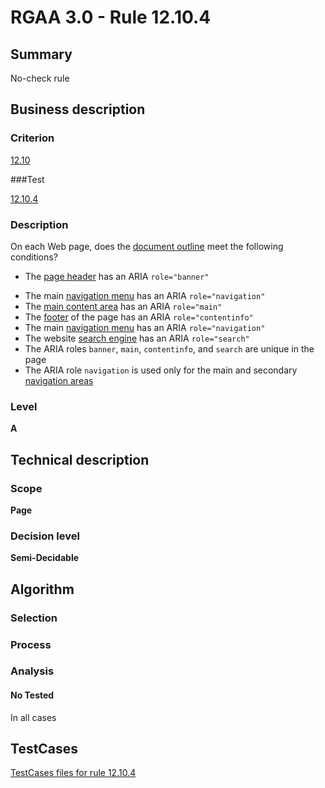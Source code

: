 # RGAA 3.0 -  Rule 12.10.4

## Summary

No-check rule

## Business description

### Criterion

[12.10](http://asqatasun.github.io/RGAA--3.0--EN/RGAA3.0_Criteria_English_version_v1.html#crit-12-10)

###Test

[12.10.4](http://asqatasun.github.io/RGAA--3.0--EN/RGAA3.0_Criteria_English_version_v1.html#test-12.10.4)

### Description
On each Web page, does the <a href="http://asqatasun.github.io/RGAA--3.0--EN/RGAA3.0_Glossary_English_version_v1.html#mDocumentOutline">document outline</a>
    meet the following conditions?
    <ul><li> The <a href="http://asqatasun.github.io/RGAA--3.0--EN/RGAA3.0_Glossary_English_version_v1.html#PageHeader">page header</a>
   has an ARIA <code>role="banner"</code></li>
  <li>The main <a href="http://asqatasun.github.io/RGAA--3.0--EN/RGAA3.0_Glossary_English_version_v1.html#mMenuNav">navigation menu</a>
   has an ARIA <code>role="navigation"</code></li>
  <li>The <a href="http://asqatasun.github.io/RGAA--3.0--EN/RGAA3.0_Glossary_English_version_v1.html#mMain">main content area</a>
   has an ARIA <code>role="main"</code></li>
  <li>The <a href="http://asqatasun.github.io/RGAA--3.0--EN/RGAA3.0_Glossary_English_version_v1.html#mFooter">footer</a> of the page
   has an ARIA <code>role="contentinfo"</code></li>
  <li>The main <a href="http://asqatasun.github.io/RGAA--3.0--EN/RGAA3.0_Glossary_English_version_v1.html#mMenuNav">navigation menu</a>
   has an ARIA <code>role="navigation"</code></li>
  <li> The website <a href="http://asqatasun.github.io/RGAA--3.0--EN/RGAA3.0_Glossary_English_version_v1.html#mMoteurRecherche">search engine</a> has an ARIA <code>role="search"</code></li>
  <li>The ARIA roles <code>banner</code>,
   <code>main</code>, <code>contentinfo</code>, and <code>search</code> are unique in the
   page</li>
  <li>The ARIA role <code>navigation</code>
   is used only for the main and secondary <a href="http://asqatasun.github.io/RGAA--3.0--EN/RGAA3.0_Glossary_English_version_v1.html#mMenuNav">navigation areas</a></li>
    </ul> 


### Level

**A**

## Technical description

### Scope

**Page**

### Decision level

**Semi-Decidable**

## Algorithm

### Selection

### Process

### Analysis

#### No Tested 

In all cases



##  TestCases 

[TestCases files for rule 12.10.4](https://github.com/Asqatasun/Asqatasun/tree/master/rules/rules-rgaa3.0/src/test/resources/testcases/rgaa30/Rgaa30Rule121004/) 


